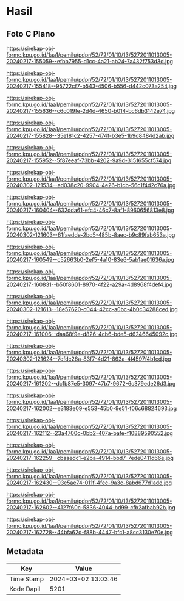 # Hasil

## Foto C Plano

https://sirekap-obj-formc.kpu.go.id/1aa1/pemilu/pdpr/52/72/01/10/13/5272011013005-20240217-155059--efbb7955-d1cc-4a21-ab24-7a432f753d3d.jpg

https://sirekap-obj-formc.kpu.go.id/1aa1/pemilu/pdpr/52/72/01/10/13/5272011013005-20240217-155418--95722cf7-b543-4506-b556-d442c073a254.jpg

https://sirekap-obj-formc.kpu.go.id/1aa1/pemilu/pdpr/52/72/01/10/13/5272011013005-20240217-155636--c6c019fe-2d4d-4650-b014-bc6db3142e74.jpg

https://sirekap-obj-formc.kpu.go.id/1aa1/pemilu/pdpr/52/72/01/10/13/5272011013005-20240217-155828--35e181c2-4257-474f-b3e5-1b9d8484d2ab.jpg

https://sirekap-obj-formc.kpu.go.id/1aa1/pemilu/pdpr/52/72/01/10/13/5272011013005-20240217-155952--5f87eeaf-73bb-4202-9a9d-3151655cf574.jpg

https://sirekap-obj-formc.kpu.go.id/1aa1/pemilu/pdpr/52/72/01/10/13/5272011013005-20240302-121534--ad038c20-9904-4e26-b1cb-56c1f4d2c76a.jpg

https://sirekap-obj-formc.kpu.go.id/1aa1/pemilu/pdpr/52/72/01/10/13/5272011013005-20240217-160404--632dda61-efc4-46c7-8af1-8960656813e8.jpg

https://sirekap-obj-formc.kpu.go.id/1aa1/pemilu/pdpr/52/72/01/10/13/5272011013005-20240302-121603--61faedde-2bd5-485b-8aec-b9c89fab653a.jpg

https://sirekap-obj-formc.kpu.go.id/1aa1/pemilu/pdpr/52/72/01/10/13/5272011013005-20240217-160549--c52663b0-2ef5-4a10-83e6-5ab1ae01636a.jpg

https://sirekap-obj-formc.kpu.go.id/1aa1/pemilu/pdpr/52/72/01/10/13/5272011013005-20240217-160831--b50f8601-8970-4f22-a29a-4d8968f4def4.jpg

https://sirekap-obj-formc.kpu.go.id/1aa1/pemilu/pdpr/52/72/01/10/13/5272011013005-20240302-121613--18e57620-c044-42cc-a0bc-4b0c34288ced.jpg

https://sirekap-obj-formc.kpu.go.id/1aa1/pemilu/pdpr/52/72/01/10/13/5272011013005-20240217-161006--daa68f9e-d826-4cb6-bde5-d6246645092c.jpg

https://sirekap-obj-formc.kpu.go.id/1aa1/pemilu/pdpr/52/72/01/10/13/5272011013005-20240302-121624--7efdc26a-83f7-4d21-863a-4f4597f4b1cd.jpg

https://sirekap-obj-formc.kpu.go.id/1aa1/pemilu/pdpr/52/72/01/10/13/5272011013005-20240217-161202--dc1b87e5-3097-47b7-9672-6c379ede26d3.jpg

https://sirekap-obj-formc.kpu.go.id/1aa1/pemilu/pdpr/52/72/01/10/13/5272011013005-20240217-162002--e3183e09-e553-45b0-9e51-f06c68824693.jpg

https://sirekap-obj-formc.kpu.go.id/1aa1/pemilu/pdpr/52/72/01/10/13/5272011013005-20240217-162112--23a4700c-0bb2-407a-bafe-f10889590552.jpg

https://sirekap-obj-formc.kpu.go.id/1aa1/pemilu/pdpr/52/72/01/10/13/5272011013005-20240217-162259--cbaaedc1-e2ba-4914-bbd7-7ede0411d66e.jpg

https://sirekap-obj-formc.kpu.go.id/1aa1/pemilu/pdpr/52/72/01/10/13/5272011013005-20240217-162430--93e5ae74-011f-4fec-9a3c-8abd677d1add.jpg

https://sirekap-obj-formc.kpu.go.id/1aa1/pemilu/pdpr/52/72/01/10/13/5272011013005-20240217-162602--4127f60c-5836-4044-bd99-cfb2afbab92b.jpg

https://sirekap-obj-formc.kpu.go.id/1aa1/pemilu/pdpr/52/72/01/10/13/5272011013005-20240217-162728--44bfa62d-f88b-4447-bfc1-a8cc3130e70e.jpg


## Metadata

| Key        | Value               |
| ---------- | ------------------- |
| Time Stamp | 2024-03-02 13:03:46 |
| Kode Dapil | 5201                |



